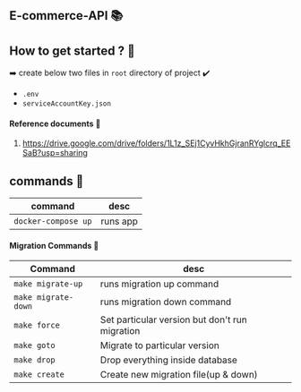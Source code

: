 ## E-commerce-API :books:

## How to get started ? :tada:
:arrow_right: create below two files in `root` directory of project :heavy_check_mark:

- `.env` <br />
- `serviceAccountKey.json` 

#### Reference documents :book:
1. https://drive.google.com/drive/folders/1L1z_SEj1CyvHkhGjranRYglcrq_EESaB?usp=sharing  

## commands :wrench:

| command             | desc                          |
| ------------------- | ------------------------------|
| `docker-compose up` | runs app                    |

#### Migration Commands :truck:

| Command             | desc                                           |
| ------------------- | ---------------------------------------------- |
| `make migrate-up`   | runs migration up command                      |
| `make migrate-down` | runs migration down command                    |
| `make force`        | Set particular version but don't run migration |
| `make goto`         | Migrate to particular version                  |
| `make drop`         | Drop everything inside database                |
| `make create`       | Create new migration file(up & down)           |

